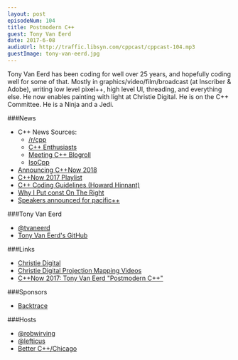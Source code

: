 ```yaml
---
layout: post
episodeNum: 104
title: Postmodern C++
guest: Tony Van Eerd
date: 2017-6-08
audioUrl: http://traffic.libsyn.com/cppcast/cppcast-104.mp3
guestImage: tony-van-eerd.jpg
---
```


Tony Van Eerd has been coding for well over 25 years, and hopefully coding well for some of that. Mostly in graphics/video/film/broadcast (at Inscriber & Adobe), writing low level pixel++, high level UI, threading, and everything else. He now enables painting with light at Christie Digital. He is on the C++ Committee. He is a Ninja and a Jedi. 

###News

 - C++ News Sources:
	 - [/r/cpp](https://www.reddit.com/r/cpp/)
	 - [C++ Enthusiasts](https://www.facebook.com/groups/cppEnthusiasts/)
	 - [Meeting C++ Blogroll](http://www.meetingcpp.com/index.php/blogroll.html)
	 - [IsoCpp](https://isocpp.org/)
 - [Announcing C++Now 2018](http://cppnow.org/2018-conference/announcements/2017/05/27/close-of-2017.html)
 - [C++Now 2017 Playlist](https://www.youtube.com/playlist?list=PL_AKIMJc4roXJldxjJGtH8PJb4dY6nN1D)
 - [C++ Coding Guidelines (Howard Hinnant)](https://howardhinnant.github.io/coding_guidelines.html)
 - [Why I Put const On The Right](http://plange.tech/blog/2017-06-03.php)
 - [Speakers announced for pacific++](https://pacificplusplus.com/)

###Tony Van Eerd

 - [@tvaneerd](https://twitter.com/tvaneerd)
 - [Tony Van Eerd's GitHub](https://github.com/tvaneerd)

###Links

 - [Christie Digital](https://www.christiedigital.com/en-us/projection-mapping)
 - [Christie Digital Projection Mapping Videos](https://www.youtube.com/playlist?list=PL7CBEC9E4CFDB1FD9)
 - [C++Now 2017: Tony Van Eerd "Postmodern C++"](https://www.youtube.com/watch?v=GPP64opjy_Y)

###Sponsors

- [Backtrace](https://www.backtrace.io/cppcast)

###Hosts

- [@robwirving](https://twitter.com/robwirving)
- [@lefticus](https://twitter.com/lefticus)
- [Better C++/Chicago](https://www.eventbrite.com/e/better-c-chicago-registration-34084060342)
